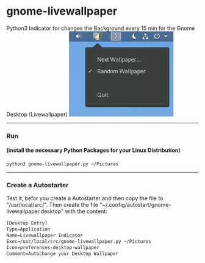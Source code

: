 # gnome-livewallpaper
Python3 Indicator for changes the Background every 15 min for the Gnome Desktop (Livewallpaper)
![Alt text](/screenshot.png?raw=true "Screenshot")
___
### Run
#### (install the necessary Python Packages for your Linux Distribution)
```
python3 gnome-livewallpaper.py ~/Pictures
```
___
### Create a Autostarter
Test it, befor you create a Autostarter and then copy the file to "/usr/local/src/".
Then create the file "~/.config/autostart/gnome-livewallpaper.desktop" with the content:
```
[Desktop Entry]
Type=Application
Name=Livewallpaper Indicator
Exec=/usr/local/src/gnome-livewallpaper.py ~/Pictures
Icon=preferences-desktop-wallpaper
Comment=Autochange your Desktop Wallpaper
```
